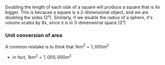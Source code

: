 
Doubling the length of each side of a square will produce a square that is 4x bigger. This is because a square is a 2-dimensional object, and we are doubling the sides (2²). Similarly, if we double the radius of a sphere, it's volume scales by 8x, since it is in 3-dimensional space (2³)

### Unit conversion of area
A common mistake is to think that $1 km^2 = 1,000 m^2$
- in fact, $1 km^2 = 1,000,000 m^2$